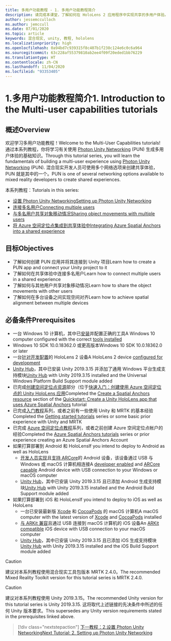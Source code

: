 ```yaml
---
title: 多用户功能教程 - 1. 多用户功能教程简介
description: 请完成本课堂，了解如何在 HoloLens 2 应用程序中实现共享的多用户体验。
author: jessemcculloch
ms.author: jemccull
ms.date: 07/01/2020
ms.topic: article
keywords: 混合现实, unity, 教程, hololens
ms.localizationpriority: high
ms.openlocfilehash: 0a94bd7c939315f8c407b1f238c124e6c0c6a964
ms.sourcegitcommit: 63c228af55379810ab2ee4f09f20eded1bb76229
ms.translationtype: HT
ms.contentlocale: zh-CN
ms.lasthandoff: 11/04/2020
ms.locfileid: "93353405"
---
```

# <a name="1-introduction-to-the-multi-user-capabilities-tutorials"></a><span data-ttu-id="6d0eb-105">1.多用户功能教程简介</span><span class="sxs-lookup"><span data-stu-id="6d0eb-105">1. Introduction to the Multi-user capabilities tutorials</span></span>

## <a name="overview"></a><span data-ttu-id="6d0eb-106">概述</span><span class="sxs-lookup"><span data-stu-id="6d0eb-106">Overview</span></span>

<span data-ttu-id="6d0eb-107">欢迎学习多用户功能教程！</span><span class="sxs-lookup"><span data-stu-id="6d0eb-107">Welcome to the Multi-User Capabilities tutorials!</span></span> <span data-ttu-id="6d0eb-108">通过本系列教程，你将学习有关使用 <a href="https://www.photonengine.com/PUN" target="_blank">Photon Unity Networking</a> (PUN) 生成多用户体验的基础知识。</span><span class="sxs-lookup"><span data-stu-id="6d0eb-108">Through this tutorial series, you will learn the fundamentals of building a multi-user experience using <a href="https://www.photonengine.com/PUN" target="_blank">Photon Unity Networking</a> (PUN).</span></span> <span data-ttu-id="6d0eb-109">混合现实开发人员可使用多个网络选项来创建共享体验，PUN 就是其中的一个。</span><span class="sxs-lookup"><span data-stu-id="6d0eb-109">PUN is one of several networking options available to mixed reality developers to create shared experiences.</span></span>

<span data-ttu-id="6d0eb-110">本系列教程：</span><span class="sxs-lookup"><span data-stu-id="6d0eb-110">Tutorials in this series:</span></span>

* [<span data-ttu-id="6d0eb-111">设置 Photon Unity Networking</span><span class="sxs-lookup"><span data-stu-id="6d0eb-111">Setting up Photon Unity Networking</span></span>](mr-learning-sharing-02.md)
* [<span data-ttu-id="6d0eb-112">连接多名用户</span><span class="sxs-lookup"><span data-stu-id="6d0eb-112">Connecting multiple users</span></span>](mr-learning-sharing-03.md)
* [<span data-ttu-id="6d0eb-113">与多名用户共享对象移动情况</span><span class="sxs-lookup"><span data-stu-id="6d0eb-113">Sharing object movements with multiple users</span></span>](mr-learning-sharing-04.md)
* [<span data-ttu-id="6d0eb-114">将 Azure 空间定位点集成到共享体验中</span><span class="sxs-lookup"><span data-stu-id="6d0eb-114">Integrating Azure Spatial Anchors into a shared experience</span></span>](mr-learning-sharing-05.md)

## <a name="objectives"></a><span data-ttu-id="6d0eb-115">目标</span><span class="sxs-lookup"><span data-stu-id="6d0eb-115">Objectives</span></span>

* <span data-ttu-id="6d0eb-116">了解如何创建 PUN 应用并将其连接到 Unity 项目</span><span class="sxs-lookup"><span data-stu-id="6d0eb-116">Learn how to create a PUN app and connect your Unity project to it</span></span>
* <span data-ttu-id="6d0eb-117">了解如何在共享体验中连接多名用户</span><span class="sxs-lookup"><span data-stu-id="6d0eb-117">Learn how to connect multiple users in a shared experience</span></span>
* <span data-ttu-id="6d0eb-118">了解如何与其他用户共享对象移动情况</span><span class="sxs-lookup"><span data-stu-id="6d0eb-118">Learn how to share the object movements with other users</span></span>
* <span data-ttu-id="6d0eb-119">了解如何在多台设备之间实现空间对齐</span><span class="sxs-lookup"><span data-stu-id="6d0eb-119">Learn how to achieve spatial alignment between multiple devices</span></span>

## <a name="prerequisites"></a><span data-ttu-id="6d0eb-120">必备条件</span><span class="sxs-lookup"><span data-stu-id="6d0eb-120">Prerequisites</span></span>

* <span data-ttu-id="6d0eb-121">一台 Windows 10 计算机，其中已[安装](../../install-the-tools.md)并配置正确的工具</span><span class="sxs-lookup"><span data-stu-id="6d0eb-121">A Windows 10 computer configured with the correct [tools installed](../../install-the-tools.md)</span></span>
* <span data-ttu-id="6d0eb-122">Windows 10 SDK 10.0.18362.0 或更高版本</span><span class="sxs-lookup"><span data-stu-id="6d0eb-122">Windows 10 SDK 10.0.18362.0 or later</span></span>
* <span data-ttu-id="6d0eb-123">一台[针对开发配置](../../platform-capabilities-and-apis/using-visual-studio.md#enabling-developer-mode)的 HoloLens 2 设备</span><span class="sxs-lookup"><span data-stu-id="6d0eb-123">A HoloLens 2 device [configured for development](../../platform-capabilities-and-apis/using-visual-studio.md#enabling-developer-mode)</span></span>
* <span data-ttu-id="6d0eb-124"><a href="https://docs.unity3d.com/Manual/GettingStartedInstallingHub.html" target="_blank">Unity Hub</a>，其中已安装 Unity 2019.3.15 并添加了通用 Windows 平台生成支持模块</span><span class="sxs-lookup"><span data-stu-id="6d0eb-124"><a href="https://docs.unity3d.com/Manual/GettingStartedInstallingHub.html" target="_blank">Unity Hub</a> with Unity 2019.3.15 installed and the Universal Windows Platform Build Support module added</span></span>
* <span data-ttu-id="6d0eb-125">已完成[创建空间定位点资源](https://docs.microsoft.com/azure/spatial-anchors/quickstarts/get-started-unity-hololens#create-a-spatial-anchors-resource)部分（位于[快速入门：创建使用 Azure 空间定位点的 Unity HoloLens 应用](https://docs.microsoft.com/azure/spatial-anchors/quickstarts/get-started-unity-hololens)</span><span class="sxs-lookup"><span data-stu-id="6d0eb-125">Completed the [Create a Spatial Anchors resource](https://docs.microsoft.com/azure/spatial-anchors/quickstarts/get-started-unity-hololens#create-a-spatial-anchors-resource) section of the [Quickstart: Create a Unity HoloLens app that uses Azure Spatial Anchors](https://docs.microsoft.com/azure/spatial-anchors/quickstarts/get-started-unity-hololens) tutorial</span></span>
* <span data-ttu-id="6d0eb-126">已完成[入门教程](mr-learning-base-01.md)系列，或者之前有一些使用 Unity 和 MRTK 的基本经验</span><span class="sxs-lookup"><span data-stu-id="6d0eb-126">Completed the [Getting started tutorials](mr-learning-base-01.md) series or some basic prior experience with Unity and MRTK</span></span>
* <span data-ttu-id="6d0eb-127">已完成 [Azure 空间定位点教程](mr-learning-asa-01.md)系列，或者之前创建 Azure 空间定位点帐户的经验</span><span class="sxs-lookup"><span data-stu-id="6d0eb-127">Completed the [Azure Spatial Anchors tutorials](mr-learning-asa-01.md) series or prior experience creating an Azure Spatial Anchors Account</span></span>
* <span data-ttu-id="6d0eb-128">如果打算部署到 Android 和 HoloLens</span><span class="sxs-lookup"><span data-stu-id="6d0eb-128">If you intend to deploy to Android as well as HoloLens</span></span>
  * <span data-ttu-id="6d0eb-129"><a href="https://developer.android.com/studio/debug/dev-options" target="_blank">开发人员实现</a>且<a href="https://developers.google.com/ar/discover/supported-devices" target="_blank">支持 ARCore</a>的 Android 设备，该设备通过 USB 与 Windows 或 macOS 计算机相连接</span><span class="sxs-lookup"><span data-stu-id="6d0eb-129">A <a href="https://developer.android.com/studio/debug/dev-options" target="_blank">developer enabled</a> and <a href="https://developers.google.com/ar/discover/supported-devices" target="_blank">ARCore capable</a> Android device with USB connection to your Windows or macOS computer</span></span>
  * <span data-ttu-id="6d0eb-130"><a href="https://docs.unity3d.com/Manual/GettingStartedInstallingHub.html" target="_blank">Unity Hub</a>，其中已安装 Unity 2019.3.15 且已添加 Android 生成支持模块</span><span class="sxs-lookup"><span data-stu-id="6d0eb-130"><a href="https://docs.unity3d.com/Manual/GettingStartedInstallingHub.html" target="_blank">Unity Hub</a> with Unity 2019.3.15 installed and the Android Build Support module added</span></span>
* <span data-ttu-id="6d0eb-131">如果打算部署到 iOS 和 HoloLens</span><span class="sxs-lookup"><span data-stu-id="6d0eb-131">If you intend to deploy to iOS as well as HoloLens</span></span>
  * <span data-ttu-id="6d0eb-132">一台已安装最新版 <a href="https://geo.itunes.apple.com/us/app/xcode/id497799835?mt=12" target="_blank">Xcode</a> 和 <a href="https://cocoapods.org" target="_blank">CocoaPods</a> 的 macOS 计算机</span><span class="sxs-lookup"><span data-stu-id="6d0eb-132">A macOS computer with the latest version of <a href="https://geo.itunes.apple.com/us/app/xcode/id497799835?mt=12" target="_blank">Xcode</a> and <a href="https://cocoapods.org" target="_blank">CocoaPods</a> installed</span></span>
  * <span data-ttu-id="6d0eb-133"><a href="https://developer.apple.com/documentation/arkit/verifying_device_support_and_user_permission" target="_blank">与 ARKit 兼容</a>且通过 USB 连接到 macOS 计算机的 iOS 设备</span><span class="sxs-lookup"><span data-stu-id="6d0eb-133">An <a href="https://developer.apple.com/documentation/arkit/verifying_device_support_and_user_permission" target="_blank">ARKit compatible</a> iOS device with USB connection to your macOS computer</span></span>
  * <span data-ttu-id="6d0eb-134"><a href="https://docs.unity3d.com/Manual/GettingStartedInstallingHub.html" target="_blank">Unity Hub</a>，其中已安装 Unity 2019.3.15 且已添加 iOS 生成支持模块</span><span class="sxs-lookup"><span data-stu-id="6d0eb-134"><a href="https://docs.unity3d.com/Manual/GettingStartedInstallingHub.html" target="_blank">Unity Hub</a> with Unity 2019.3.15 installed and the iOS Build Support module added</span></span>

> [!CAUTION]
> <span data-ttu-id="6d0eb-135">建议对本系列教程使用混合现实工具包版本 MRTK 2.4.0。</span><span class="sxs-lookup"><span data-stu-id="6d0eb-135">The recommended Mixed Reality Toolkit version for this tutorial series is MRTK 2.4.0.</span></span>

> [!CAUTION]
> <span data-ttu-id="6d0eb-136">建议对本系列教程使用 Unity 2019.3.15。</span><span class="sxs-lookup"><span data-stu-id="6d0eb-136">The recommended Unity version for this tutorial series is Unity 2019.3.15.</span></span> <span data-ttu-id="6d0eb-137">这将取代上述链接的先决条件中所述的任何 Unity 版本要求。</span><span class="sxs-lookup"><span data-stu-id="6d0eb-137">This supersedes any Unity version requirements stated in the prerequisites linked above.</span></span>

> [!div class="nextstepaction"]
> [<span data-ttu-id="6d0eb-138">下一教程：2.设置 Photon Unity Networking</span><span class="sxs-lookup"><span data-stu-id="6d0eb-138">Next Tutorial: 2. Setting up Photon Unity Networking</span></span>](mr-learning-sharing-02.md)
